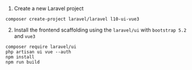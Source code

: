 1.  Create a new Laravel project
```
composer create-project laravel/laravel l10-ui-vue3
```
2.  Install the frontend scaffolding using the `laravel/ui` with `bootstrap 5.2` and `vue3`
```
composer require laravel/ui
php artisan ui vue --auth
npm install
npm run build
```
